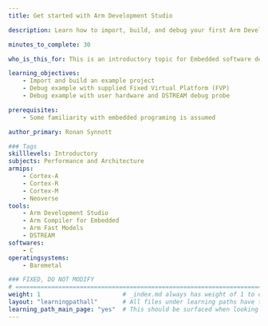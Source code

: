 ```yaml
---
title: Get started with Arm Development Studio

description: Learn how to import, build, and debug your first Arm Development Studio project

minutes_to_complete: 30   

who_is_this_for: This is an introductory topic for Embedded software developers new to Arm Development Studio.

learning_objectives: 
    - Import and build an example project
    - Debug example with supplied Fixed Virtual Platform (FVP)
    - Debug example with user hardware and DSTREAM debug probe

prerequisites:
    - Some familiarity with embedded programing is assumed

author_primary: Ronan Synnott

### Tags
skilllevels: Introductory
subjects: Performance and Architecture
armips:
    - Cortex-A
    - Cortex-R
    - Cortex-M
    - Neoverse
tools:
    - Arm Development Studio
    - Arm Compiler for Embedded
    - Arm Fast Models
    - DSTREAM
softwares:
    - C
operatingsystems:
    - Baremetal

### FIXED, DO NOT MODIFY
# ================================================================================
weight: 1                       # _index.md always has weight of 1 to order correctly
layout: "learningpathall"       # All files under learning paths have this same wrapper
learning_path_main_page: "yes"  # This should be surfaced when looking for related content. Only set for _index.md of learning path content.
---
```

